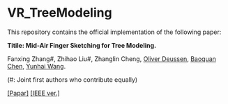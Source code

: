 # VR_TreeModeling

This repository contains the official implementation of the following paper:

 **Titile: Mid-Air Finger Sketching for Tree Modeling.**
 
Fanxing Zhang#, Zhihao Liu#, Zhanglin Cheng, [Oliver Deussen](https://www.cgmi.uni-konstanz.de/personen/prof-dr-oliver-deussen/), [Baoquan Chen](http://baoquanchen.info/), [Yunhai Wang](http://www.yunhaiwang.net/).

(#: Joint first authors who contribute equally)

[[Papar]](https://ryuzhihao123.github.io/data/VR21_tree.pdf) [[IEEE ver.]](https://ieeexplore.ieee.org/document/9417799)



